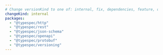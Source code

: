 ```yaml
---
# Change versionKind to one of: internal, fix, dependencies, feature, deprecation, breaking
changeKind: internal
packages:
  - "@typespec/http"
  - "@typespec/rest"
  - "@typespec/json-schema"
  - "@typespec/openapi"
  - "@typespec/protobuf"
  - "@typespec/versioning"
---
```


